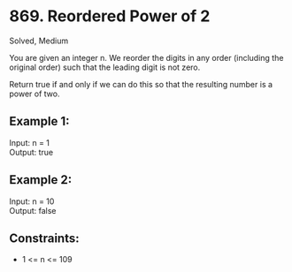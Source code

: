 # 869. Reordered Power of 2
Solved, Medium

You are given an integer n. We reorder the digits in any order (including the original order) such that the leading digit is not zero.  

Return true if and only if we can do this so that the resulting number is a power of two.  

 

Example 1:
---
Input: n = 1  
Output: true  

Example 2:
---
Input: n = 10  
Output: false  
 

Constraints:
---
* 1 <= n <= 109
